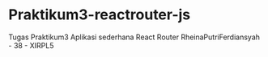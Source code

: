 # Praktikum3-reactrouter-js
Tugas Praktikum3 Aplikasi sederhana React Router
RheinaPutriFerdiansyah - 38 - XIRPL5
